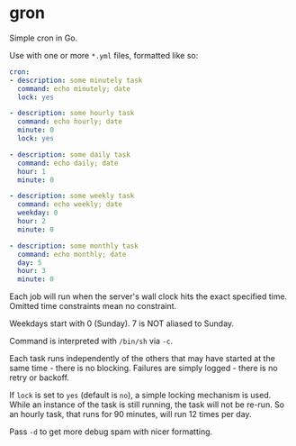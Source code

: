 # gron

Simple cron in Go.

Use with one or more `*.yml` files, formatted like so:

```yaml
cron:
- description: some minutely task
  command: echo minutely; date
  lock: yes

- description: some hourly task
  command: echo hourly; date
  minute: 0
  lock: yes

- description: some daily task
  command: echo daily; date
  hour: 1
  minute: 0

- description: some weekly task
  command: echo weekly; date
  weekday: 0
  hour: 2
  minute: 0

- description: some monthly task
  command: echo monthly; date
  day: 5
  hour: 3
  minute: 0
```

Each job will run when the server's wall clock hits the exact
specified time. Omitted time constraints mean no constraint.

Weekdays start with 0 (Sunday). 7 is NOT aliased to Sunday.

Command is interpreted with `/bin/sh` via `-c`.

Each task runs independently of the others that may have started at
the same time - there is no blocking. Failures are simply logged -
there is no retry or backoff.

If `lock` is set to `yes` (default is `no`), a simple locking
mechanism is used. While an instance of the task is still running, the
task will not be re-run. So an hourly task, that runs for 90 minutes,
will run 12 times per day.

Pass `-d` to get more debug spam with nicer formatting.
